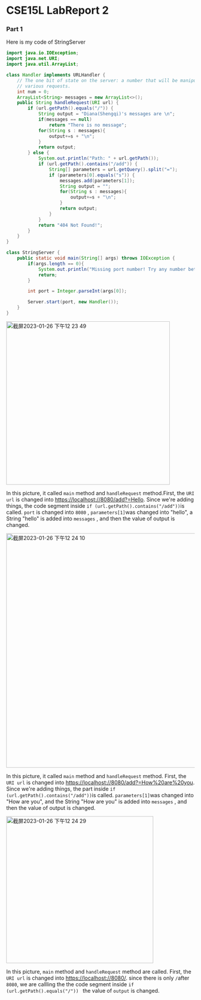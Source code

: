 # CSE15L LabReport 2

### Part 1

Here is my code of StringServer

``````java
import java.io.IOException;
import java.net.URI;
import java.util.ArrayList;

class Handler implements URLHandler {
    // The one bit of state on the server: a number that will be manipulated by
    // various requests.
    int num = 0;
    ArrayList<String> messages = new ArrayList<>();
    public String handleRequest(URI url) {
        if (url.getPath().equals("/")) {
            String output = "Diana(Shengqi)'s messages are \n";
            if(messages == null)
                return "There is no message";
            for(String s : messages){
                output+=s + "\n";
            }
            return output;
        } else {
            System.out.println("Path: " + url.getPath());
            if (url.getPath().contains("/add")) {
                String[] parameters = url.getQuery().split("=");
                if (parameters[0].equals("s")) {
                    messages.add(parameters[1]);
                    String output = "";
                    for(String s : messages){
                        output+=s + "\n";
                    }
                    return output;
                }
            }
            return "404 Not Found!";
        }
    }
}

class StringServer {
    public static void main(String[] args) throws IOException {
        if(args.length == 0){
            System.out.println("Missing port number! Try any number between 1024 to 49151");
            return;
        }

        int port = Integer.parseInt(args[0]);

        Server.start(port, new Handler());
    }
}

``````

<img width="437" alt="截屏2023-01-26 下午12 23 49" src="https://user-images.githubusercontent.com/114774291/214945100-f863c784-40c0-4271-a7f9-3d9cb9b2f723.png">


In this picture, it called ``main`` method and ``handleRequest`` method.First, the ``URI url`` is changed into <https://localhost://8080/add?=Hello>. Since we're adding things, the code segment inside ``if (url.getPath().contains("/add"))``is called. ``port`` is changed into ``8080`` , ``parameters[1]``was changed into "hello", a String "hello" is added into ``messages`` , and then the value of output is changed.

<img width="627" alt="截屏2023-01-26 下午12 24 10" src="https://user-images.githubusercontent.com/114774291/214945122-a622cd40-ccd8-44c3-9753-567f6c05e4c8.png">


In this picture, it called ``main`` method and ``handleRequest`` method. First, the ``URI url`` is changed into <https://localhost://8080/add?=How%20are%20you>. Since we're adding things, the part inside ``if (url.getPath().contains("/add"))``is called. ``parameters[1]``was changed into "How are you", and the String "How are you" is added into ``messages`` , and then the value of output is changed.

<img width="393" alt="截屏2023-01-26 下午12 24 29" src="https://user-images.githubusercontent.com/114774291/214945150-da3b4b70-ecbb-4087-ba4e-5b91c13d020d.png">


In this picture, ``main`` method and ``handleRequest`` method are called. First, the ``URI url`` is changed into <https://localhost://8080/>. since there is only ``/``after ``8080``, we are callling the the code segment inside ``if (url.getPath().equals("/")) `` the value of ``output`` is changed.
